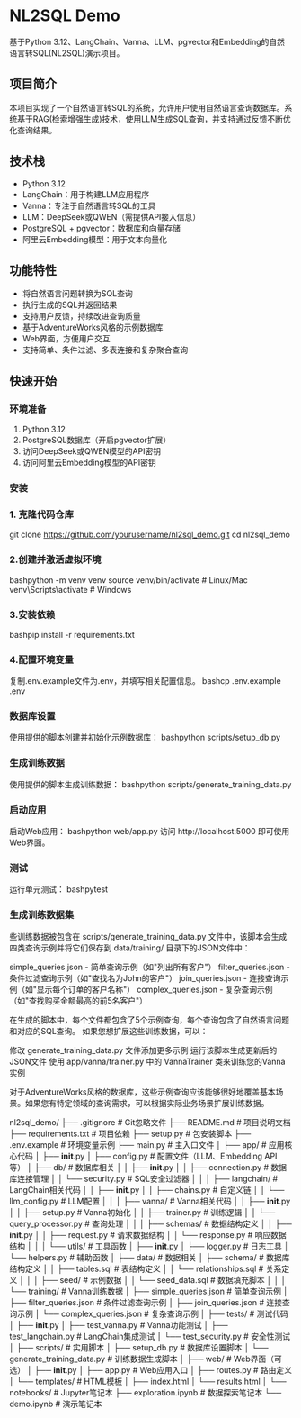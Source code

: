 # NL2SQL Demo

基于Python 3.12、LangChain、Vanna、LLM、pgvector和Embedding的自然语言转SQL(NL2SQL)演示项目。

## 项目简介

本项目实现了一个自然语言转SQL的系统，允许用户使用自然语言查询数据库。系统基于RAG(检索增强生成)技术，使用LLM生成SQL查询，并支持通过反馈不断优化查询结果。

## 技术栈

- Python 3.12
- LangChain：用于构建LLM应用程序
- Vanna：专注于自然语言转SQL的工具
- LLM：DeepSeek或QWEN（需提供API接入信息）
- PostgreSQL + pgvector：数据库和向量存储
- 阿里云Embedding模型：用于文本向量化

## 功能特性

- 将自然语言问题转换为SQL查询
- 执行生成的SQL并返回结果
- 支持用户反馈，持续改进查询质量
- 基于AdventureWorks风格的示例数据库
- Web界面，方便用户交互
- 支持简单、条件过滤、多表连接和复杂聚合查询

## 快速开始

### 环境准备

1. Python 3.12
2. PostgreSQL数据库（开启pgvector扩展）
3. 访问DeepSeek或QWEN模型的API密钥
4. 访问阿里云Embedding模型的API密钥

### 安装

### 1. 克隆代码仓库

git clone https://github.com/yourusername/nl2sql_demo.git
cd nl2sql_demo

### 2.创建并激活虚拟环境

bashpython -m venv venv
source venv/bin/activate  # Linux/Mac
venv\Scripts\activate     # Windows

### 3.安装依赖

bashpip install -r requirements.txt

### 4.配置环境变量

复制.env.example文件为.env，并填写相关配置信息。
bashcp .env.example .env


### 数据库设置
使用提供的脚本创建并初始化示例数据库：
bashpython scripts/setup_db.py


### 生成训练数据
使用提供的脚本生成训练数据：
bashpython scripts/generate_training_data.py

### 启动应用
启动Web应用：
bashpython web/app.py
访问 http://localhost:5000 即可使用Web界面。


### 测试
运行单元测试：
bashpytest


### 生成训练数据集
些训练数据被包含在 scripts/generate_training_data.py 文件中，该脚本会生成四类查询示例并将它们保存到 data/training/ 目录下的JSON文件中：

simple_queries.json - 简单查询示例（如"列出所有客户"）
filter_queries.json - 条件过滤查询示例（如"查找名为John的客户"）
join_queries.json - 连接查询示例（如"显示每个订单的客户名称"）
complex_queries.json - 复杂查询示例（如"查找购买金额最高的前5名客户"）

在生成的脚本中，每个文件都包含了5个示例查询，每个查询包含了自然语言问题和对应的SQL查询。
如果您想扩展这些训练数据，可以：

修改 generate_training_data.py 文件添加更多示例
运行该脚本生成更新后的JSON文件
使用 app/vanna/trainer.py 中的 VannaTrainer 类来训练您的Vanna实例

对于AdventureWorks风格的数据库，这些示例查询应该能够很好地覆盖基本场景。如果您有特定领域的查询需求，可以根据实际业务场景扩展训练数据。











nl2sql_demo/
├── .gitignore                     # Git忽略文件
├── README.md                      # 项目说明文档
├── requirements.txt               # 项目依赖
├── setup.py                       # 包安装脚本
├── .env.example                   # 环境变量示例
├── main.py                        # 主入口文件
│
├── app/                           # 应用核心代码
│   ├── __init__.py
│   ├── config.py                  # 配置文件（LLM、Embedding API等）
│   ├── db/                        # 数据库相关
│   │   ├── __init__.py
│   │   ├── connection.py          # 数据库连接管理
│   │   └── security.py            # SQL安全过滤器
│   │
│   ├── langchain/                 # LangChain相关代码
│   │   ├── __init__.py
│   │   ├── chains.py              # 自定义链
│   │   └── llm_config.py          # LLM配置
│   │
│   ├── vanna/                     # Vanna相关代码
│   │   ├── __init__.py
│   │   ├── setup.py               # Vanna初始化
│   │   ├── trainer.py             # 训练逻辑
│   │   └── query_processor.py     # 查询处理
│   │
│   ├── schemas/                   # 数据结构定义
│   │   ├── __init__.py
│   │   ├── request.py             # 请求数据结构
│   │   └── response.py            # 响应数据结构
│   │
│   └── utils/                     # 工具函数
│       ├── __init__.py
│       ├── logger.py              # 日志工具
│       └── helpers.py             # 辅助函数
│
├── data/                          # 数据相关
│   ├── schema/                    # 数据库结构定义
│   │   ├── tables.sql             # 表结构定义
│   │   └── relationships.sql      # 关系定义
│   │
│   ├── seed/                      # 示例数据
│   │   └── seed_data.sql          # 数据填充脚本
│   │
│   └── training/                  # Vanna训练数据
│       ├── simple_queries.json    # 简单查询示例
│       ├── filter_queries.json    # 条件过滤查询示例
│       ├── join_queries.json      # 连接查询示例
│       └── complex_queries.json   # 复杂查询示例
│
├── tests/                         # 测试代码
│   ├── __init__.py
│   ├── test_vanna.py              # Vanna功能测试
│   ├── test_langchain.py          # LangChain集成测试
│   └── test_security.py           # 安全性测试
│
├── scripts/                       # 实用脚本
│   ├── setup_db.py                # 数据库设置脚本
│   └── generate_training_data.py  # 训练数据生成脚本
│
├── web/                           # Web界面（可选）
│   ├── __init__.py
│   ├── app.py                     # Web应用入口
│   ├── routes.py                  # 路由定义
│   └── templates/                 # HTML模板
│       ├── index.html
│       └── results.html
│
└── notebooks/                     # Jupyter笔记本
    ├── exploration.ipynb          # 数据探索笔记本
    └── demo.ipynb                 # 演示笔记本